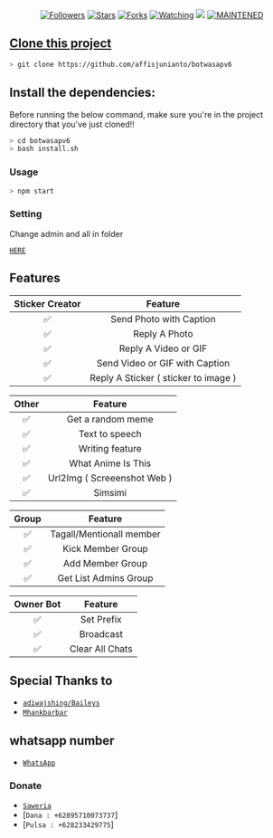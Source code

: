 
<p align="center">
<a href="https://github.com/affisjunianto/followers"><img title="Followers" src="https://img.shields.io/github/followers/affisjunianto?color=blue&style=flat-square"></a>
<a href="https://github.com/affisjunianto/botwasapv6/stargazers/"><img title="Stars" src="https://img.shields.io/github/stars/affisjunianto/botwasapv6?color=red&style=flat-square"></a>
<a href="https://github.com/affisjunianto/botwasapv6/network/members"><img title="Forks" src="http://img.shields.io/github/forks/affisjunianto/botwasapv6?color=red&style=flat-square"></a>
<a href="https://github.com/affisjunianto/botwasapv6/watchers"><img title="Watching" src="https://img.shields.io/github/watchers/affisjunianto/botwasapv6?label=Watchers&color=blue&style=flat-square"></a>
<a href="https://hits.seeyoufarm.com"><img src="https://hits.seeyoufarm.com/api/count/incr/badge.svg?url=https%3A%2F%2Fgithub.com%2Faffisjunianto%2Fbotwasapv6&count_bg=%2379C83D&title_bg=%23555555&icon=&icon_color=%23E7E7E7&title=Support&edge_flat=false"/></a>
<a href="#"><img title="MAINTENED" src="https://img.shields.io/badge/MAINTENED-YES-blue.svg"</a>
</p>

## Clone this project

```bash
> git clone https://github.com/affisjunianto/botwasapv6
```

## Install the dependencies:
Before running the below command, make sure you're in the project directory that
you've just cloned!!

```bash
> cd botwasapv6
> bash install.sh
```

### Usage
```bash
> npm start
```

### Setting
Change admin and all in folder

[`HERE`](https://github.com/affisjunianto/botwasapv6/admin/set.json)


## Features

| Sticker Creator |                Feature           |
| :-----------: | :--------------------------------: |
|       ✅       | Send Photo with Caption          |
|       ✅       | Reply A Photo                    |
|       ✅       | Reply A Video or GIF             |
|       ✅       | Send Video or GIF with Caption   |
|       ✅       | Reply A Sticker ( sticker to image ) |

| Other  |                     Feature                     |
| :------------: | :---------------------------------------------: |
|       ✅        |   Get a random meme             |
|       ✅        |   Text to speech                |
|       ✅        |   Writing feature 				|
|       ✅        |   What Anime Is This 			|
|       ✅        |   Url2Img ( Screeenshot Web )   |
|       ✅        |   Simsimi		                |

| Group  |                     Feature               |
| :-----------: | :--------------------------------: |
|       ✅        |   Tagall/Mentionall member       |
|       ✅        |   Kick Member Group	             |
|       ✅        |   Add Member Group	             |
|       ✅        |   Get List Admins Group          |

| Owner Bot  |                     Feature           |
| :-----------: | :--------------------------------: |
|       ✅        |   Set Prefix                     |
|       ✅        |   Broadcast                      |
|       ✅        |   Clear All Chats                |

## Special Thanks to
* [`adiwajshing/Baileys`](https://github.com/adiwajshing/Baileys)
* [`Mhankbarbar`](https://github.com/MhankBarBar)


## whatsapp number
* [`WhatsApp`](wa.me/6282334297175)
### Donate
* [`Saweria`](https://saweria.co/ampibibot)
* [`Dana : +62895710073737`]
* [`Pulsa : +628233429775`]
